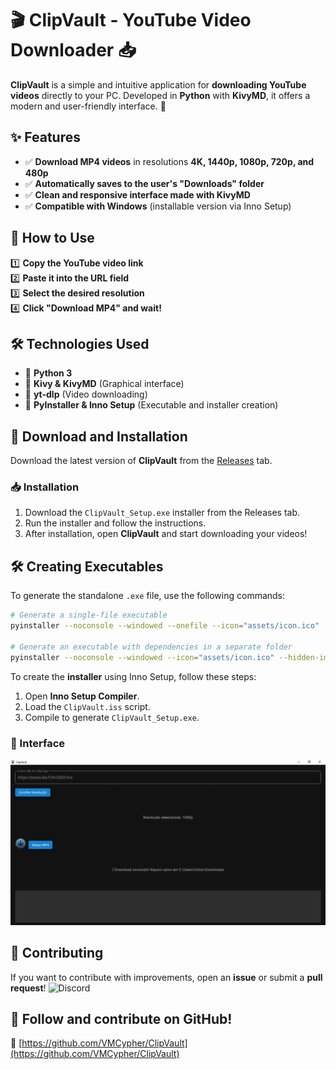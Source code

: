 # 🎬 ClipVault - YouTube Video Downloader 📥

**ClipVault** is a simple and intuitive application for **downloading YouTube videos** directly to your PC. Developed in **Python** with **KivyMD**, it offers a modern and user-friendly interface. 🚀

## ✨ Features
- ✅ **Download MP4 videos** in resolutions **4K, 1440p, 1080p, 720p, and 480p**
- ✅ **Automatically saves to the user's "Downloads" folder**
- ✅ **Clean and responsive interface made with KivyMD**
- ✅ **Compatible with Windows** (installable version via Inno Setup)

## 📌 How to Use
1️⃣ **Copy the YouTube video link**  
2️⃣ **Paste it into the URL field**  
3️⃣ **Select the desired resolution**  
4️⃣ **Click "Download MP4" and wait!**  

## 🛠 Technologies Used
- 🔹 **Python 3**
- 🔹 **Kivy & KivyMD** (Graphical interface)
- 🔹 **yt-dlp** (Video downloading)
- 🔹 **PyInstaller & Inno Setup** (Executable and installer creation)

## 🔽 Download and Installation
Download the latest version of **ClipVault** from the [Releases](https://github.com/VMCypher/ClipVault/releases) tab.

### 📥 Installation
1. Download the `ClipVault_Setup.exe` installer from the Releases tab.
2. Run the installer and follow the instructions.
3. After installation, open **ClipVault** and start downloading your videos!

## 🛠 Creating Executables
To generate the standalone `.exe` file, use the following commands:

```sh
# Generate a single-file executable
pyinstaller --noconsole --windowed --onefile --icon="assets/icon.ico" --hidden-import=kivymd ClipVault.py

# Generate an executable with dependencies in a separate folder
pyinstaller --noconsole --windowed --icon="assets/icon.ico" --hidden-import=kivymd ClipVault.py
```

To create the **installer** using Inno Setup, follow these steps:
1. Open **Inno Setup Compiler**.
2. Load the `ClipVault.iss` script.
3. Compile to generate `ClipVault_Setup.exe`.

### 🎨 Interface
![ClipVault Interface](https://github.com/VMCypher/ClipVault/blob/main/screenshot/interface.png)


## 🤝 Contributing
If you want to contribute with improvements, open an **issue** or submit a **pull request**! 
![Discord](https://img.shields.io/badge/Discord-vmcypher-7289DA?style=for-the-badge&logo=discord)

## 📢 Follow and contribute on GitHub!
🔗 [https://github.com/VMCypher/ClipVault](https://github.com/VMCypher/ClipVault)


